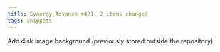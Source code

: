```yaml
---
title: Synergy Advance r421, 2 items changed
tags: snippets
---
```


Add disk image background (previously stored outside the repository)
